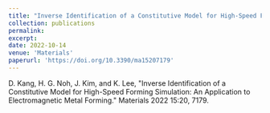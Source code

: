 ```yaml
---
title: "Inverse Identification of a Constitutive Model for High-Speed Forming Simulation: An Application to Electromagnetic Metal Forming"
collection: publications
permalink:
excerpt:
date: 2022-10-14
venue: 'Materials'
paperurl: 'https://doi.org/10.3390/ma15207179'
---
```

D. Kang, H. G. Noh, J. Kim, and K. Lee, "Inverse Identification of a Constitutive Model for High-Speed Forming Simulation: An Application to Electromagnetic Metal Forming." Materials 2022 15:20, 7179.
